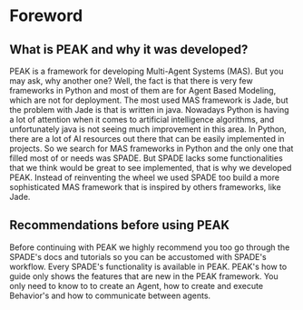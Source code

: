 # Foreword

## What is PEAK and why it was developed?
PEAK is a framework for developing Multi-Agent Systems (MAS). But you may ask, why another one? Well, the fact is that there is very few frameworks in Python and most of them are for Agent Based Modeling, which are not for deployment. The most used MAS framework is Jade, but the problem with Jade is that is written in java. Nowadays Python is having a lot of attention when it comes to artificial intelligence algorithms, and unfortunately java is not seeing much improvement in this area. In Python, there are a lot of AI resources out there that can be easily implemented in projects. So we search for MAS frameworks in Python and the only one that filled most of or needs was SPADE. But SPADE lacks some functionalities that we think would be great to see implemented, that is why we developed PEAK. Instead of reinventing the wheel we used SPADE too build a more sophisticated MAS framework that is inspired by others frameworks, like Jade.

## Recommendations before using PEAK
Before continuing with PEAK we highly recommend you too go through the SPADE's docs and tutorials so you can be accustomed with SPADE's workflow. Every SPADE's functionality is available in PEAK. PEAK's how to guide only shows the features that are new in the PEAK framework. You only need to know to to create an Agent, how to create and execute Behavior's and how to communicate between agents.